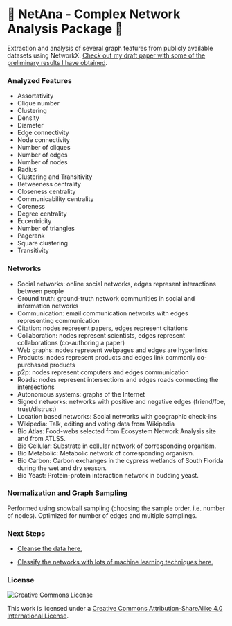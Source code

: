 # 🌺 NetAna - Complex Network Analysis Package 🌺


Extraction and analysis of several graph features from publicly available datasets using NetworkX. [Check out my draft paper with some of the preliminary results I have obtained](http://bt3gl.github.io/projects_page/html_files/mloutputs.html).


### Analyzed Features

* Assortativity
* Clique number
* Clustering
* Density
* Diameter
* Edge connectivity
* Node connectivity
* Number of cliques
* Number of edges
* Number of nodes
* Radius
* Clustering and Transitivity
* Betweeness centrality
* Closeness centrality
* Communicability centrality
* Coreness
* Degree centrality
* Eccentricity
* Number of triangles
* Pagerank
* Square clustering
* Transitivity

### Networks

* Social networks: online social networks, edges represent interactions between people
* Ground truth: ground-truth network communities in social and information networks
* Communication: email communication networks with edges representing communication
* Citation: nodes represent papers, edges represent citations
* Collaboration: nodes represent scientists, edges represent collaborations (co-authoring a paper)
* Web graphs: nodes represent webpages and edges are hyperlinks
* Products: nodes represent products and edges link commonly co-purchased products
* p2p: nodes represent computers and edges communication
* Roads: nodes represent intersections and edges roads connecting the intersections
* Autonomous systems: graphs of the Internet
* Signed networks: networks with positive and negative edges (friend/foe, trust/distrust)
* Location based networks: Social networks with geographic check-ins
* Wikipedia: Talk, editing and voting data from Wikipedia
* Bio Atlas: Food-webs  selected from Ecosystem Network Analysis site and from ATLSS.
* Bio Cellular: Substrate in cellular network of corresponding organism.
* Bio Metabolic: Metabolic network of corresponding organism.
* Bio Carbon: Carbon exchanges in the cypress wetlands of South Florida during the wet and dry season.
* Bio Yeast: Protein-protein interaction network in budding yeast.



### Normalization and Graph Sampling

Performed using snowball sampling (choosing the sample order, i.e. number of nodes). Optimized for number of edges and multiple samplings.


### Next Steps


* [Cleanse the data here.](https://github.com/mariwahl/NetClean-Complex-Networks-Data-Cleanser)

* [Classify the networks with lots of machine learning techniques here.](https://github.com/mariwahl/MLNet-Classifying-Complex-Networks)


### License

<a rel="license" href="http://creativecommons.org/licenses/by-sa/4.0/"><img alt="Creative Commons License" style="border-width:0" src="http://i.creativecommons.org/l/by-sa/4.0/88x31.png" /></a><br />

This work is licensed under a [Creative Commons Attribution-ShareAlike 4.0 International License](http://creativecommons.org/licenses/by-sa/4.0/).

